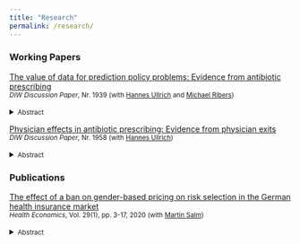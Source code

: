 ```yaml
---
title: "Research"
permalink: /research/
---
```



### Working Papers
[The value of data for prediction policy problems: Evidence from antibiotic prescribing](https://www.diw.de/documents/publikationen/73/diw_01.c.814285.de/dp1939.pdf) <br/>
<small>*DIW Discussion Paper*, Nr. 1939 (with [Hannes Ullrich] and [Michael Ribers])</small>  
<details>
<summary><small>Abstract</small></summary>
<small>
Large-scale data show promise to provide efficiency gains through individualized risk predictions in many business and policy settings. Yet, assessments of the degree of data-enabled efficiency improvements remain scarce. We quantify the value of the availability of a variety of data combinations for tackling the policy problem of curbing antibiotic resistance, where the reduction of inefficient antibiotic use requires improved diagnostic prediction. Focusing on antibiotic prescribing for suspected urinary tract infections in primary care in Denmark, we link individual-level administrative data with microbiological laboratory test outcomes to train a machine learning algorithm predicting bacterial test results. For various data combinations, we assess out of sample prediction quality and efficiency improvements due to prediction-based prescription policies. The largest gains in prediction quality can be achieved using simple characteristics such as patient age and gender or patients' health care data. However, additional patient background data lead to further incremental policy improvements even though gains in prediction quality are small. Our findings suggest that evaluating prediction quality against the ground truth only may not be sufficient to quantify the potential for policy improvements.
</small>
</details>

[Physician effects in antibiotic prescribing: Evidence from physician exits](https://www.diw.de/documents/publikationen/73/diw_01.c.821560.de/dp1958.pdf) <br/>
<small>*DIW Discussion Paper*, Nr. 1958 (with [Hannes Ullrich])</small>  
<details>
<summary><small>Abstract</small></summary>
<small>
Human antibiotic consumption is considered the main driver of antibiotic resistance. Reducing human antibiotic consumption without compromising health care quality poses one of the most important global health policy challenges. A crucial condition for designing effective policies is to identify who drives antibiotic treatment decisions, physicians or patient demand. We measure the causal effect of physician practice style on antibiotic intake and health outcomes exploiting variation in patient-physician relations due to physician exits in general practice in Denmark. We estimate that physician practice style accounts for 53 to 56 percent of between-clinic differences in all antibiotic consumption, and for 74 to 81 percent in the consumption of second-line antibiotic drugs. We find little evidence that low prescribing styles adversely affect health outcomes measured as preventable hospitalizations due to infections. Our findings suggest that policies to curb antibiotic resistance are most effective when aimed at improving physician decision-making, in particular when they target high prescribers. High prescribing practice styles are positively associated with physician age and negatively with staff size and the availability of diagnostic tools, suggesting that improvements in the quality of diagnostic information is an important path to improved decisions.
</small>
</details>



[//]: # (### Work in Progress)





### Publications

[The effect of a ban on gender-based pricing on risk selection in the German health insurance market](https://onlinelibrary.wiley.com/doi/full/10.1002/hec.3958) <br/>
<small>*Health Economics*, Vol. 29(1), pp. 3-17, 2020 (with [Martin Salm])</small>  
<details>
<summary><small>Abstract</small></summary>
<small>
	Starting from December 2012, insurers in the European Union were prohibited from charging gender‐discriminatory prices. We examine the effect of this unisex mandate on risk segmentation in the German health insurance market. Although gender used to be a pricing factor in Germany's private health insurance (PHI) sector, it was never used as a pricing factor in the social health insurance (SHI) sector. The unisex mandate makes PHI relatively more attractive for women and less attractive for men. Based on data from the German socio‐economic panel, we analyze how the unisex mandate affects the difference between women and men in switching rates between SHI and PHI. We find that the unisex mandate increases the probability of switching from SHI to PHI for women relative to men. On the other hand, the unisex mandate has no effect on the gender difference in switching rates from PHI to SHI. Because women have on average higher health care expenditures than men, our results imply a worsening of the PHI risk pool and an improvement of the SHI risk pool. Our results demonstrate that regulatory measures such as the unisex mandate can affect risk selection between public and private health insurance sectors.
</small>
</details>

[//]: # (Links)

[Martin Salm]: <https://www.tilburguniversity.edu/staff/m-salm>
[Hannes Ullrich]: <https://hannesullrich.com/>
[Michael Ribers]: <https://www.economics.ku.dk/staff/vip/?pure=en/persons/246289>
